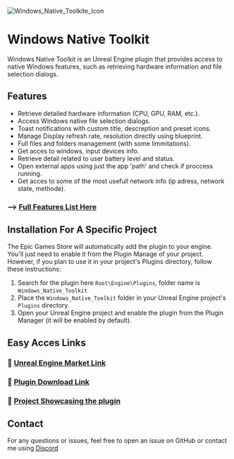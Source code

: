 ![Windows_Native_Toolkite_Icon](https://github.com/user-attachments/assets/d0012abe-cc9d-4e46-9a58-77f69b0b479e)


# Windows Native Toolkit

Windows Native Toolkit is an Unreal Engine plugin that provides access to native Windows features, such as retrieving hardware information and file selection dialogs.

## Features
- Retrieve detailed hardware information (CPU, GPU, RAM, etc.).
- Access Windows native file selection dialogs.
- Toast notifications with custom title, descreption and preset icons.
- Manage Display refresh rate, resolution directly using blueprint.
- Full files and folders management (with some limmitations).
- Get acces to windows, input devices info.
- Retrieve detail related to user battery level and status.
- Open external apps using just the app 'path' and check if proccess running.
- Get acces to some of the most usefull network info (ip adress, network state, methode).

### --> [Full Features List Here](https://github.com/AldertLake/Windows-Native-Toolkit/blob/main/Documentation/All_Features_And_Nodes.md)

## Installation For A Specific Project

The Epic Games Store will automatically add the plugin to your engine. You'll just need to enable it from the Plugin Manage of your project. However, if you plan to use it in your project's Plugins directory, follow these instructions:

1. Search for the plugin here `Root\Engine\Plugins`, folder name is `Windows_Native_Toolkit`
2. Place the `Windows_Native_Toolkit` folder in your Unreal Engine project's `Plugins` directory.
3. Open your Unreal Engine project and enable the plugin from the Plugin Manager (it will be enabled by default).

## Easy Acces Links

### 🔗 [Unreal Engine Market Link](https://www.fab.com/listings/db1cb6ed-ac7e-4408-a901-e45d6694cb0b)

### 🔗 [Plugin Download Link](https://github.com/AldertLake/Windows-Native-Toolkit/releases/tag/Ver2.0)

### 🔗 [Project Showcasing the plugin](https://drive.google.com/file/d/1HeZlpl12wd9fiNUboe204mw3zpwmG5jv/view?usp=sharing)

## Contact
For any questions or issues, feel free to open an issue on GitHub or contact me using [Discord](https://discord.gg/YsDHqfQWqw)

